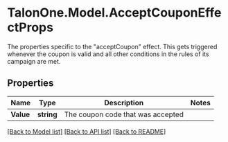 # TalonOne.Model.AcceptCouponEffectProps
The properties specific to the \"acceptCoupon\" effect. This gets triggered whenever the coupon is valid and all other conditions in the rules of its campaign are met.
## Properties

Name | Type | Description | Notes
------------ | ------------- | ------------- | -------------
**Value** | **string** | The coupon code that was accepted | 

[[Back to Model list]](../README.md#documentation-for-models) [[Back to API list]](../README.md#documentation-for-api-endpoints) [[Back to README]](../README.md)


